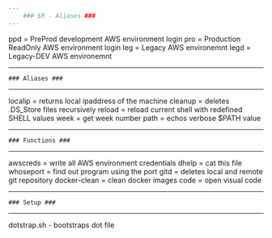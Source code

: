 ```yaml
---
    ### $R - Aliases ###
---
```


ppd = PreProd development AWS environment login
pro = Production ReadOnly AWS environment login
leg = Legacy AWS environemnt
legd = Legacy-DEV AWS environemnt

---
    ### Aliases ###
---
localip = returns local ipaddress of the machine
cleanup = deletes .DS_Store files recursively 
reload  = reload current shell with redefined SHELL values
week = get week number
path    = echos verbose $PATH value

---
    ### Functions ###
---
awscreds = write all AWS environment credentials
dhelp = cat this file
whoseport = find out program using the port
gitd = deletes local and remote git repository
docker-clean = clean docker images
code = open visual code

---
    ### Setup ###
---
dotstrap.sh - bootstraps dot file

